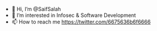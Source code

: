 - 👋 Hi, I’m @SaifSalah
- 👀 I’m interested in Infosec & Software Development   
- 📫 How to reach me https://twitter.com/6675636b6f6666

<!---
SaifSalah/SaifSalah is a ✨ special ✨ repository because its `README.md` (this file) appears on your GitHub profile.
You can click the Preview link to take a look at your changes.
--->
